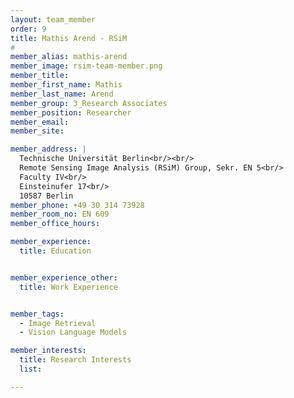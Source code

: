 ```yaml
---
layout: team_member
order: 9
title: Mathis Arend - RSiM
#
member_alias: mathis-arend
member_image: rsim-team-member.png
member_title:
member_first_name: Mathis
member_last_name: Arend
member_group: 3_Research Associates
member_position: Researcher
member_email: 
member_site:

member_address: |
  Technische Universität Berlin<br/><br/>
  Remote Sensing Image Analysis (RSiM) Group, Sekr. EN 5<br/>
  Faculty IV<br/>
  Einsteinufer 17<br/>
  10587 Berlin
member_phone: +49 30 314 73928
member_room_no: EN 609
member_office_hours:

member_experience:
  title: Education


member_experience_other:
  title: Work Experience


member_tags:
  - Image Retrieval
  - Vision Language Models

member_interests:
  title: Research Interests
  list:

---
```

